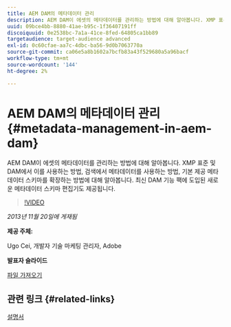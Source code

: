 ```yaml
---
title: AEM DAM의 메타데이터 관리
description: AEM DAM이 에셋의 메타데이터를 관리하는 방법에 대해 알아봅니다. XMP 표준 및 DAM에서 이를 사용하는 방법, 검색에서 메타데이터를 사용하는 방법, 기본 제공 메타데이터 스키마를 확장하는 방법에 대해 알아봅니다. 최신 DAM 기능 팩에 도입된 새로운 메타데이터 스키마 편집기도 제공됩니다.
uuid: 09bce4bb-8880-41ae-b95c-1f36407191ff
discoiquuid: 0e2538bc-7a1a-41ce-8fed-64805ca1bb89
targetaudience: target-audience advanced
exl-id: 0c60cfae-aa7c-4dbc-ba56-9d0b7063770a
source-git-commit: ca06e5a8b1602a7bcfb83a43f529680a5a96bacf
workflow-type: tm+mt
source-wordcount: '144'
ht-degree: 2%

---
```


# AEM DAM의 메타데이터 관리{#metadata-management-in-aem-dam}

AEM DAM이 에셋의 메타데이터를 관리하는 방법에 대해 알아봅니다. XMP 표준 및 DAM에서 이를 사용하는 방법, 검색에서 메타데이터를 사용하는 방법, 기본 제공 메타데이터 스키마를 확장하는 방법에 대해 알아봅니다. 최신 DAM 기능 팩에 도입된 새로운 메타데이터 스키마 편집기도 제공됩니다.

>[!VIDEO](https://video.tv.adobe.com/v/19524/?quality=9)

*2013년 11월 20일에 게재됨*

**제공 주체:**

Ugo Cei, 개발자 기술 마케팅 관리자, Adobe

**발표자 슬라이드**

[파일 가져오기](assets/metadata-management-in-aem-dam.pdf)

## 관련 링크 {#related-links}

[설명서](https://docs.adobe.com/content/docs/en/cq/5-6-1/dam/metadata_for_digitalassetmanagement.html)
